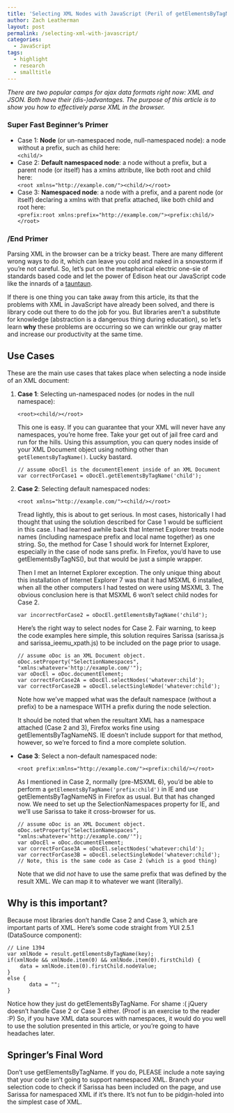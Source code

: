 ```yaml
---
title: 'Selecting XML Nodes with JavaScript (Peril of getElementsByTagName)'
author: Zach Leatherman
layout: post
permalink: /selecting-xml-with-javascript/
categories:
  - JavaScript
tags:
  - highlight
  - research
  - smalltitle
---
```


*There are two popular camps for ajax data formats right now: XML and JSON. Both have their (dis-)advantages. The purpose of this article is to show you how to effectively parse XML in the browser.*

### Super Fast Beginner’s Primer

*   Case 1: **Node** (or un-namespaced node, null-namespaced node): a node without a prefix, such as child here:  
    `<child/>`
*   Case 2: **Default namespaced node**: a node without a prefix, but a parent node (or itself) has a xmlns attribute, like both root and child here:  
    `<root xmlns="http://example.com/"><child/></root>`
*   Case 3: **Namespaced node**: a node with a prefix, and a parent node (or itself) declaring a xmlns with that prefix attached, like both child and root here:  
    `<prefix:root xmlns:prefix="http://example.com/"><prefix:child/></root>`

### /End Primer

Parsing XML in the browser can be a tricky beast. There are many different wrong ways to do it, which can leave you cold and naked in a snowstorm if you’re not careful. So, let’s put on the metaphorical electric one-sie of standards based code and let the power of Edison heat our JavaScript code like the innards of a [tauntaun][1].

 [1]: http://starwars.wikia.com/wiki/Tauntaun

If there is one thing you can take away from this article, its that the problems with XML in JavaScript have already been solved, and there is library code out there to do the job for you. But libraries aren’t a substitute for knowledge (abstraction is a dangerous thing during education), so let’s learn **why** these problems are occurring so we can wrinkle our gray matter and increase our productivity at the same time.

## Use Cases

These are the main use cases that takes place when selecting a node inside of an XML document:

1.  **Case 1**: Selecting un-namespaced nodes (or nodes in the null namespace):

        <root><child/></root>
    
    This one is easy. If you can guarantee that your XML will never have any namespaces, you’re home free. Take your get out of jail free card and run for the hills. Using this assumption, you can query nodes inside of your XML Document object using nothing other than `getElementsByTagName()`. Lucky bastard.
    
        // assume oDocEl is the documentElement inside of an XML Document 
        var correctForCase1 = oDocEl.getElementsByTagName('child');

2.  **Case 2**: Selecting default namespaced nodes:     

        <root xmlns="http://example.com/"><child/></root>

    Tread lightly, this is about to get serious. In most cases, historically I had thought that using the solution described for Case 1 would be sufficient in this case. I had learned awhile back that Internet Explorer treats node names (including namespace prefix and local name together) as one string. So, the method for Case 1 should work for Internet Explorer, especially in the case of node sans prefix. In Firefox, you’d have to use getElementsByTagNS(), but that would be just a simple wrapper.
    
    Then I met an Internet Explorer exception. The only unique thing about this installation of Internet Explorer 7 was that it had MSXML 6 installed, when all the other computers I had tested on were using MSXML 3. The obvious conclusion here is that MSXML 6 won’t select child nodes for Case 2.
    
        var incorrectForCase2 = oDocEl.getElementsByTagName('child');
    
    Here’s the right way to select nodes for Case 2. Fair warning, to keep the code examples here simple, this solution requires Sarissa (sarissa.js and sarissa\_ieemu\_xpath.js) to be included on the page prior to usage.
    
        // assume oDoc is an XML Document object.
        oDoc.setProperty("SelectionNamespaces", "xmlns:whatever='http://example.com/'");
        var oDocEl = oDoc.documentElement;
        var correctForCase2A = oDocEl.selectNodes('whatever:child');
        var correctForCase2B = oDocEl.selectSingleNode('whatever:child');
    
    Note how we’ve mapped what was the default namespace (without a prefix) to be a namespace WITH a prefix during the node selection.
    
    It should be noted that when the resultant XML has a namespace attached (Case 2 and 3), Firefox works fine using getElementsByTagNameNS. IE doesn’t include support for that method, however, so we’re forced to find a more complete solution.  
*   **Case 3**: Select a non-default namespaced node:     

        <root prefix:xmlns="http://example.com/"><prefix:child/></root>

    As I mentioned in Case 2, normally (pre-MSXML 6), you’d be able to perform a `getElementsByTagName('prefix:child')` in IE and use getElementsByTagNameNS in Firefox as usual. But that has changed now. We need to set up the SelectionNamespaces property for IE, and we’ll use Sarissa to take it cross-browser for us.
        
        // assume oDoc is an XML Document object.
        oDoc.setProperty("SelectionNamespaces", "xmlns:whatever='http://example.com/'");
        var oDocEl = oDoc.documentElement;
        var correctForCase3A = oDocEl.selectNodes('whatever:child');
        var correctForCase3B = oDocEl.selectSingleNode('whatever:child');
        // Note, this is the same code as Case 2 (which is a good thing)
        
    Note that we did *not* have to use the same prefix that was defined by the result XML. We can map it to whatever we want (literally).   

## Why is this important?
    
Because most libraries don’t handle Case 2 and Case 3, which are important parts of XML. Here’s some code straight from YUI 2.5.1 (DataSource component):
        
    // Line 1394
    var xmlNode = result.getElementsByTagName(key);
    if(xmlNode && xmlNode.item(0) && xmlNode.item(0).firstChild) {
        data = xmlNode.item(0).firstChild.nodeValue;
    }
    else {
           data = "";
    }

Notice how they just do getElementsByTagName. For shame :( jQuery doesn’t handle Case 2 or Case 3 either. (Proof is an exercise to the reader :P) So, if you have XML data sources with namespaces, it would do you well to use the solution presented in this article, or you’re going to have headaches later.
        
## Springer’s Final Word
        
Don’t use getElementsByTagName. If you do, PLEASE include a note saying that your code isn’t going to support namespaced XML. Branch your selection code to check if Sarissa has been included on the page, and use Sarissa for namespaced XML if it’s there. It’s not fun to be pidgin-holed into the simplest case of XML.